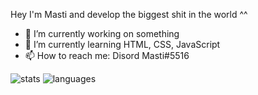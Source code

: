 Hey I'm Masti and develop the biggest shit in the world ^^

- 🔭 I’m currently working on something
- 🌱 I’m currently learning HTML, CSS, JavaScript
- 📫 How to reach me: Disord Masti#5516

![stats](https://github-readme-stats-theta-henna.vercel.app/api?username=mastidermast&show_icons=true&hide_border=true&hide_title=true&include_all_commits=true&count_private=true&bg_color=0d1117&text_color=f0f6fc&hide_border=true)
![languages](https://github-readme-stats-theta-henna.vercel.app/api/top-langs/?username=mastidermast&hide=roff,python,shell&hide_title=true&bg_color=0d1117&text_color=f0f6fc&hide_border=true)
